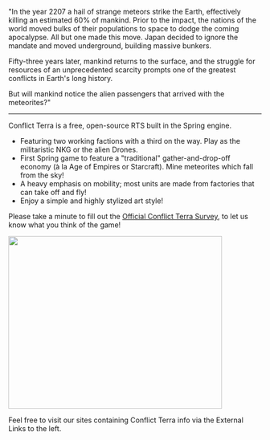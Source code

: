 "In the year 2207 a hail of strange meteors strike the Earth, effectively killing an estimated 60% of mankind.  Prior to the impact, the nations of the world moved bulks of their populations to space to dodge the coming apocalypse.  All but one made this move.  Japan decided to ignore the mandate and moved underground, building massive bunkers.

Fifty-three years later, mankind returns to the surface, and the struggle for resources of an unprecedented scarcity prompts one of the greatest conflicts in Earth's long history.

But will mankind notice the alien passengers that arrived with the meteorites?"


---


Conflict Terra is a free, open-source RTS built in the Spring engine.

  * Featuring two working factions with a third on the way.  Play as the militaristic NKG or the alien Drones.
  * First Spring game to feature a "traditional" gather-and-drop-off economy (à la Age of Empires or Starcraft).  Mine meteorites which fall from the sky!
  * A heavy emphasis on mobility; most units are made from factories that can take off and fly!
  * Enjoy a simple and highly stylized art style!

Please take a minute to fill out the [Official Conflict Terra Survey](https://docs.google.com/spreadsheet/viewform?formkey=dDFrUm1HWmhhS2J2U1BqZVNHb1M0UWc6MQ#gid=0), to let us know what you think of the game!



<a href='http://www.youtube.com/watch?feature=player_embedded&v=EHxpKC2NlIA' target='_blank'><img src='http://img.youtube.com/vi/EHxpKC2NlIA/0.jpg' width='425' height=344 /></a>

Feel free to visit our sites containing Conflict Terra info via the External Links to the left.